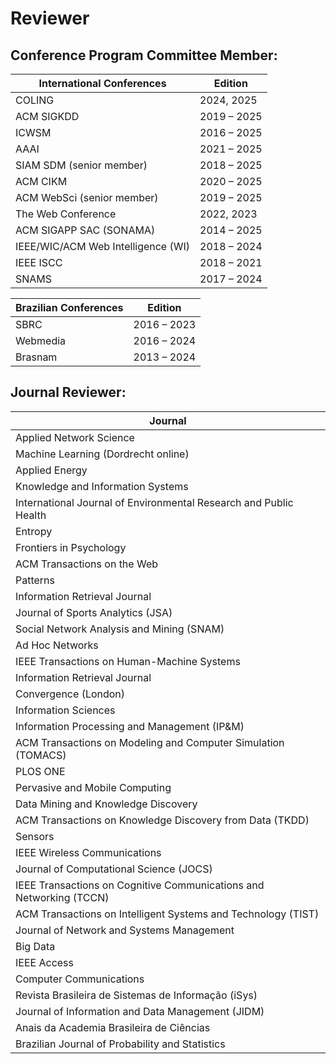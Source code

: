 # Reviewer

## **Conference Program Committee Member:**

| International Conferences | Edition |
|-------------|---------|
| COLING | 2024, 2025 |
ACM SIGKDD | 2019 – 2025 |
ICWSM | 2016 – 2025 |
AAAI | 2021 – 2025 |
SIAM SDM (senior member) | 2018 – 2025 |
ACM CIKM | 2020 – 2025 |
ACM WebSci (senior member) | 2019 – 2025 |
The Web Conference | 2022, 2023 |
ACM SIGAPP SAC (SONAMA) | 2014 – 2025 |
IEEE/WIC/ACM Web Intelligence (WI) | 2018 – 2024 |
IEEE ISCC | 2018 – 2021 |
SNAMS | 2017 – 2024 |

| Brazilian Conferences | Edition |
|-------------|---------|
SBRC | 2016 – 2023 | 
Webmedia | 2016 – 2024 | 
Brasnam | 2013 – 2024  | 

## **Journal Reviewer:**

| Journal |
|-----------------------------------------|
| Applied Network Science |
| Machine Learning (Dordrecht online)    |
| Applied Energy                         |
| Knowledge and Information Systems      |
| International Journal of Environmental Research and Public Health |
| Entropy                                |
| Frontiers in Psychology                |
| ACM Transactions on the Web            |
| Patterns                               |
| Information Retrieval Journal          |
| Journal of Sports Analytics (JSA)      |
| Social Network Analysis and Mining (SNAM) |
| Ad Hoc Networks                        |
| IEEE Transactions on Human-Machine Systems |
| Information Retrieval Journal          |
| Convergence (London)                   |
| Information Sciences                   |
| Information Processing and Management (IP&M) |
| ACM Transactions on Modeling and Computer Simulation (TOMACS) |
| PLOS ONE                               |
| Pervasive and Mobile Computing         |
| Data Mining and Knowledge Discovery    |
| ACM Transactions on Knowledge Discovery from Data (TKDD) |
| Sensors                                |
| IEEE Wireless Communications           |
| Journal of Computational Science (JOCS) |
| IEEE Transactions on Cognitive Communications and Networking (TCCN) |
| ACM Transactions on Intelligent Systems and Technology (TIST) |
| Journal of Network and Systems Management |
| Big Data                               |
| IEEE Access                            |
| Computer Communications                |
| Revista Brasileira de Sistemas de Informação (iSys) |
| Journal of Information and Data Management (JIDM) |
| Anais da Academia Brasileira de Ciências |
| Brazilian Journal of Probability and Statistics |
